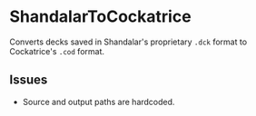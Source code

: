 # ShandalarToCockatrice

Converts decks saved in Shandalar's proprietary `.dck` format to Cockatrice's `.cod` format.

## Issues

* Source and output paths are hardcoded.
